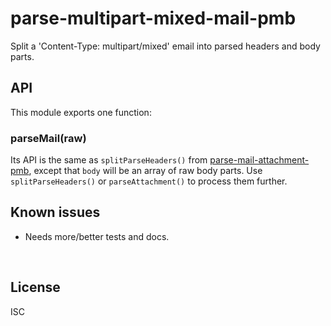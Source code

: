 ﻿
<!--#echo json="package.json" key="name" underline="=" -->
parse-multipart-mixed-mail-pmb
==============================
<!--/#echo -->

<!--#echo json="package.json" key="description" -->
Split a &#39;Content-Type: multipart/mixed&#39; email into parsed headers and
body parts.
<!--/#echo -->



API
---

This module exports one function:

### parseMail(raw)

Its API is the same as `splitParseHeaders()` from
[parse-mail-attachment-pmb][matt],
except that `body` will be an array of raw body parts.
Use `splitParseHeaders()` or `parseAttachment()` to process them further.



<!--#toc stop="scan" -->



Known issues
------------

* Needs more/better tests and docs.




&nbsp;

  [matt]: https://github.com/mk-pmb/parse-mail-attachment-pmb-js

License
-------
<!--#echo json="package.json" key=".license" -->
ISC
<!--/#echo -->
